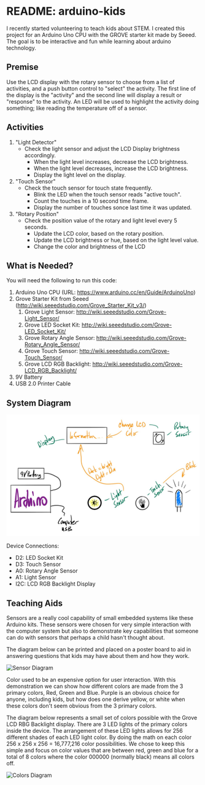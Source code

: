 # README: arduino-kids

I recently started volunteering to teach kids about STEM.  I created this project for an Arduino Uno CPU with the GROVE starter kit made by Seeed.  The goal is to be interactive and fun while learning about arduino technology.

## Premise

Use the LCD display with the rotary sensor to choose from a list of activities, and a push button control to "select" the activity.  The first line of the display is the "activity" and the second line will display a result or "response" to the activity.  An LED will be used to highlight the activity doing something; like reading the temperature off of a sensor.

## Activities

1. "Light Detector"
    * Check the light sensor and adjust the LCD Display brightness accordingly.
        * When the light level increases, decrease the LCD brightness.
        * When the light level decreases, increase the LCD brightness.
        * Display the light level on the display.
1. "Touch Sensor"
    * Check the touch sensor for touch state frequently.
        * Blink the LED when the touch sensor reads "active touch".
        * Count the touches in a 10 second time frame.
        * Display the number of touches sonce last time it was updated.
1. "Rotary Position"
    * Check the position value of the rotary and light level every 5 seconds.
        * Update the LCD color, based on the rotary position.
        * Update the LCD brightness or hue, based on the light level value.
        * Change the color and brightness of the LCD 

## What is Needed?

You will need the following to run this code:
1. Arduino Uno CPU (URL: https://www.arduino.cc/en/Guide/ArduinoUno)
1. Grove Starter Kit from Seeed (http://wiki.seeedstudio.com/Grove_Starter_Kit_v3/)
   1. Grove Light Sensor: http://wiki.seeedstudio.com/Grove-Light_Sensor/
   1. Grove LED Socket Kit: http://wiki.seeedstudio.com/Grove-LED_Socket_Kit/
   1. Grove Rotary Angle Sensor: http://wiki.seeedstudio.com/Grove-Rotary_Angle_Sensor/
   1. Grove Touch Sensor: http://wiki.seeedstudio.com/Grove-Touch_Sensor/
   1. Grove LCD RGB Backlight: http://wiki.seeedstudio.com/Grove-LCD_RGB_Backlight/
1. 9V Battery
1. USB 2.0 Printer Cable

## System Diagram

![System Diagram](arduino-kids-overview.png?raw=true "Arduino Kids System Overview")

Device Connections:
* D2: LED Socket Kit
* D3: Touch Sensor
* A0: Rotary Angle Sensor
* A1: Light Sensor
* I2C: LCD RGB Backlight Display

## Teaching Aids

Sensors are a really cool capability of small embedded systems like these Arduino kits.  These sensors were chosen for very simple interaction with the computer system but also to demonstrate key capabilities that someone can do with sensors that perhaps a child hasn't thought about.

The diagram below can be printed and placed on a poster board to aid in answering questions that kids may have about them and how they work.

![Sensor Diagram](arduino-sensors.png?raw=true "Arduino - Grove Sensors")

Color used to be an expensive option for user interaction.  With this demonstration we can show how different colors are made from the 3 primary colors, Red, Green and Blue.  Purple is an obvious choice for anyone, including kids, but how does one derive yellow, or white when these colors don't seem obvious from the 3 primary colors.

The diagram below represents a small set of colors possible with the Grove LCD RBG Backlight display.  There are 3 LED lights of the primary colors inside the device. The arrangement of these LED lights allows for 256 different shades of each LED light color.  By doing the math on each color 256 x 256 x 256 = 16,777,216 color possibilities.  We chose to keep this simple and focus on color values that are between red, green and blue for a total of 8 colors where the color 000000 (normally black) means all colors off.

![Colors Diagram](arduino-colors.png?raw=true "8-bit RGB Color")
